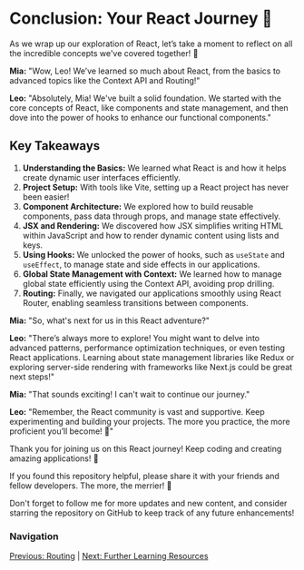 # Conclusion: Your React Journey 🚀

As we wrap up our exploration of React, let’s take a moment to reflect on all the incredible concepts we've covered together! 🌟

**Mia:** "Wow, Leo! We’ve learned so much about React, from the basics to advanced topics like the Context API and Routing!"

**Leo:** "Absolutely, Mia! We've built a solid foundation. We started with the core concepts of React, like components and state management, and then dove into the power of hooks to enhance our functional components."

## Key Takeaways

1. **Understanding the Basics:** We learned what React is and how it helps create dynamic user interfaces efficiently.
2. **Project Setup:** With tools like Vite, setting up a React project has never been easier!
3. **Component Architecture:** We explored how to build reusable components, pass data through props, and manage state effectively.
4. **JSX and Rendering:** We discovered how JSX simplifies writing HTML within JavaScript and how to render dynamic content using lists and keys.
5. **Using Hooks:** We unlocked the power of hooks, such as `useState` and `useEffect`, to manage state and side effects in our applications.
6. **Global State Management with Context:** We learned how to manage global state efficiently using the Context API, avoiding prop drilling.
7. **Routing:** Finally, we navigated our applications smoothly using React Router, enabling seamless transitions between components.

**Mia:** "So, what's next for us in this React adventure?"

**Leo:** "There’s always more to explore! You might want to delve into advanced patterns, performance optimization techniques, or even testing React applications. Learning about state management libraries like Redux or exploring server-side rendering with frameworks like Next.js could be great next steps!"

**Mia:** "That sounds exciting! I can't wait to continue our journey."

**Leo:** "Remember, the React community is vast and supportive. Keep experimenting and building your projects. The more you practice, the more proficient you’ll become! 🌈"

Thank you for joining us on this React journey! Keep coding and creating amazing applications! 🎉

If you found this repository helpful, please share it with your friends and fellow developers. The more, the merrier! 🎊

Don't forget to follow me for more updates and new content, and consider starring the repository on GitHub to keep track of any future enhancements!

### Navigation

[Previous: Routing](React-Notes/6.%20Routing/README.md) | [Next: Further Learning Resources](https://github.com/PugazharasanC)
